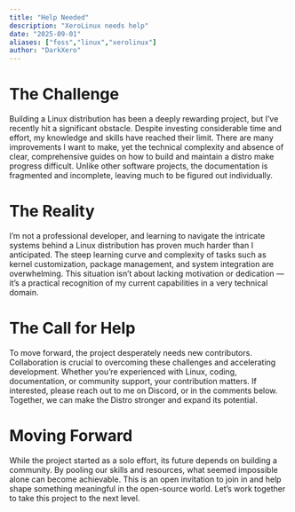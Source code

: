 ```yaml
---
title: "Help Needed"
description: "XeroLinux needs help"
date: "2025-09-01"
aliases: ["foss","linux","xerolinux"]
author: "DarkXero"
---
```


# The Challenge

Building a Linux distribution has been a deeply rewarding project, but I’ve recently hit a significant obstacle. Despite investing considerable time and effort, my knowledge and skills have reached their limit. There are many improvements I want to make, yet the technical complexity and absence of clear, comprehensive guides on how to build and maintain a distro make progress difficult. Unlike other software projects, the documentation is fragmented and incomplete, leaving much to be figured out individually.

# The Reality

I’m not a professional developer, and learning to navigate the intricate systems behind a Linux distribution has proven much harder than I anticipated. The steep learning curve and complexity of tasks such as kernel customization, package management, and system integration are overwhelming. This situation isn’t about lacking motivation or dedication — it’s a practical recognition of my current capabilities in a very technical domain.

# The Call for Help

To move forward, the project desperately needs new contributors. Collaboration is crucial to overcoming these challenges and accelerating development. Whether you’re experienced with Linux, coding, documentation, or community support, your contribution matters. If interested, please reach out to me on Discord, or in the comments below. Together, we can make the Distro stronger and expand its potential.

# Moving Forward

While the project started as a solo effort, its future depends on building a community. By pooling our skills and resources, what seemed impossible alone can become achievable. This is an open invitation to join in and help shape something meaningful in the open-source world. Let’s work together to take this project to the next level.


